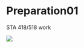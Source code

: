 # Preparation01
STA 418/518 work

![](https://www.google.com/url?sa=i&url=https%3A%2F%2Fgifer.com%2Fen%2Fgifs%2Fhappy&psig=AOvVaw14ftflgvhUWj0W-0Sal_Nn&ust=1642102935169000&source=images&cd=vfe&ved=0CAsQjRxqFwoTCNijs6P8rPUCFQAAAAAdAAAAABAD)
